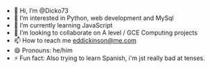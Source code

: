- 👋 Hi, I’m @Dicko73
- 👀 I’m interested in Python, web development and MySql
- 🌱 I’m currently learning JavaScript
- 💞️ I’m looking to collaborate on A level / GCE Computing projects
- 📫 How to reach me eddickinson@me.com
- 😄 Pronouns: he/him
- ⚡ Fun fact: Also trying to learn Spanish, i'm jst really bad at tenses.

<!---
Dicko73/Dicko73 is a ✨ special ✨ repository because its `README.md` (this file) appears on your GitHub profile.
You can click the Preview link to take a look at your changes.
--->
